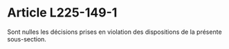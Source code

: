 # Article L225-149-1

Sont nulles les décisions prises en violation des dispositions de la présente sous-section.
